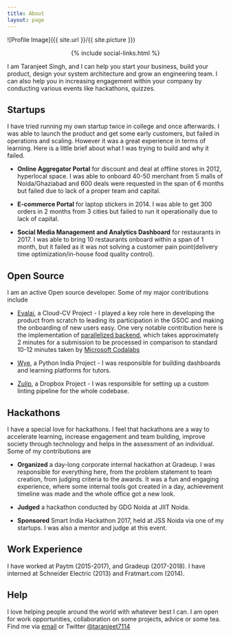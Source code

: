 ```yaml
---
title: About
layout: page
---
```

![Profile Image]({{ site.url }}/{{ site.picture }})

<center>
{% include social-links.html %}
</center>

I am Taranjeet Singh, and I can help you start your business, build your product, design your system architecture and grow an engineering team. I can also help you in increasing engagement within your company by conducting various events like hackathons, quizzes.

## Startups

I have tried running my own startup twice in college and once afterwards. I was able to launch the product and get some early customers, but failed in operations and scaling. However it was a great experience in terms of learning. Here is a little brief about what I was trying to build and why it failed.

* **Online Aggregator Portal** for discount and deal at offline stores in 2012, hyperlocal space. I was able to onboard 40-50 merchant from 5 malls of Noida/Ghaziabad and 600 deals were requested in the span of 6 months but failed due to lack of a proper team and capital.

* **E-commerce Portal** for laptop stickers in 2014. I was able to get 300 orders in 2 months from 3 cities but failed to run it operationally due to lack of capital.

* **Social Media Management and Analytics Dashboard** for restaurants in 2017. I was able to bring 10 restaurants onboard within a span of 1 month, but it failed as it was not solving a customer pain point(delivery time optimization/in-house food quality control).

## Open Source

I am an active Open source developer. Some of my major contributions include

* [Evalai](https://evalai.cloudcv.org/), a Cloud-CV Project - I played a key role here in developing the product from scratch to leading its participation in the GSOC and making the onboarding of new users easy. One very notable contribution here is the implementation of [parallelized backend](https://github.com/Cloud-CV/EvalAI/commit/14d4803f60884fffffdde873f76ae05ff5f2b742), which takes approximately 2 minutes for a submission to be processed in comparison to standard 10-12 minutes taken by [Microsoft Codalabs](https://www.microsoft.com/en-us/research/project/codalab/)

* [Wye](https://pythonexpress.in/), a Python India Project - I was responsible for building dashboards and learning platforms for tutors.

* [Zulip](https://zulipchat.com/), a Dropbox Project - I was responsible for setting up a custom linting pipeline for the whole codebase.

## Hackathons

I have a special love for hackathons. I feel that hackathons are a way to accelerate learning, increase engagement and team building, improve society through technology and helps in the assessment of an individual. Some of my contributions are

* **Organized** a day-long corporate internal hackathon at Gradeup. I was responsible for everything here, from the problem statement to team creation, from judging criteria to the awards. It was a fun and engaging experience, where some internal tools got created in a day, achievement timeline was made and the whole office got a new look.

* **Judged** a hackathon conducted by GDG Noida at JIIT Noida.

* **Sponsored** Smart India Hackathon 2017, held at JSS Noida via one of my startups. I was also a mentor and judge at this event.

## Work Experience

I have worked at Paytm (2015-2017), and Gradeup (2017-2018). I have interned at Schneider Electric (2013) and Fratmart.com (2014).

## Help

I love helping people around the world with whatever best I can. I am open for work opportunities, collaboration on some projects, advice or some tea. Find me via [email](mailto:{{site.email}}) or Twitter [@taranjeet7114](https://twitter.com/{{site.twitter}})
